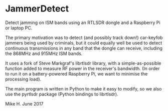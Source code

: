 # JammerDetect
Detect jamming on ISM bands using an RTLSDR dongle and a Raspberry Pi or laptop PC.

The primary motivation was to detect (and possibly track down!) car-keyfob jammers being used by criminals, but it could equally well
be used to detect continuous transmissions in any band that the dongle can receive, including the 868MHz and 915MHz ISM bands.

It uses a fork of Steve Markgraf's librtlsdr library, with a simple-as-possible function added to measure RF power in the receiver's bandwidth.
(In order to run it on a battery-powered Raspberry Pi, we want to minimise the processing load).

The main program is written in Python to make it easy to modify, so we also use the pyrtlsdr package (Python bindings to librtlsdr).

Mike H.  June 2017
